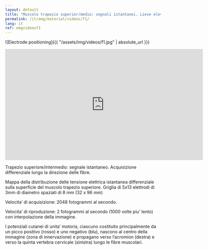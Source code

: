 ```yaml
---
layout: default
title: "Muscolo trapezio superior/medio: segnali istantanei. Lieve elevazione della spalla."
permalink: /it/emg/material/videos/f1/
lang: it
ref: emgvideosf1
---
```


![Electrode positioning]({{ "/assets/img/videos/f1.jpg" | absolute_url }})

<iframe width="640" height="360" src="https://www.youtube-nocookie.com/embed/jqrEzb3AFVA?rel=0&loop=1&modestbranding=1&playlist=Vs6-Qd5-3gY" frameborder="0" gesture="media" allowfullscreen></iframe>

Trapezio superiore/intermedio: segnale istantaneo. Acquisizione differenziale lungo la direzione delle fibre.

Mappa della distribuzione delle tensione elettrica istantanea differenziale sulla superficie del muscolo trapezio superiore. Griglia di 5x13 elettrodi di 3mm di diametro spaziati di 8 mm (32 x 96 mm)

Velocita’ di acquisizione: 2048 fotogrammi al secondo.

Velocita’ di riproduzione: 2 fotogrammi al secondo (1000 volte piu’ lento) con interpolazione della immagine.

I potenziali cutanei di unita’ motoria, ciascuno costituito principalmente da un picco positivo (rosso) e uno negativo (blu), nascono al centro della immagine (zona di innervazione) e propagano verso l’acromion (destra) e verso la quinta vertebra cervicale (sinistra) lungo le fibre muscolari.

